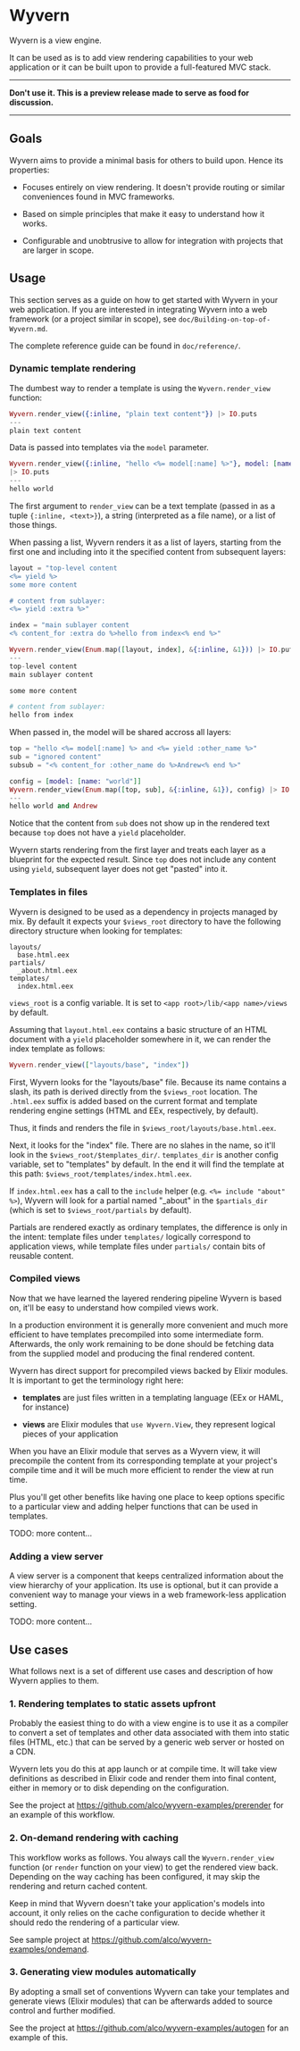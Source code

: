Wyvern
======

Wyvern is a view engine.

It can be used as is to add view rendering capabilities to your web application
or it can be built upon to provide a full-featured MVC stack.


---

**Don't use it. This is a preview release made to serve as food for discussion.**

---


## Goals

Wyvern aims to provide a minimal basis for others to build upon. Hence its
properties:

* Focuses entirely on view rendering. It doesn't provide routing or similar
  conveniences found in MVC frameworks.

* Based on simple principles that make it easy to understand how it works.

* Configurable and unobtrusive to allow for integration with projects that are
  larger in scope.


## Usage

This section serves as a guide on how to get started with Wyvern in your web
application. If you are interested in integrating Wyvern into a web framework
(or a project similar in scope), see `doc/Building-on-top-of-Wyvern.md`.

The complete reference guide can be found in `doc/reference/`.


### Dynamic template rendering

The dumbest way to render a template is using the `Wyvern.render_view`
function:

```elixir
Wyvern.render_view({:inline, "plain text content"}) |> IO.puts
---
plain text content
```

Data is passed into templates via the `model` parameter.

```elixir
Wyvern.render_view({:inline, "hello <%= model[:name] %>"}, model: [name: "world"])
|> IO.puts
---
hello world
```

The first argument to `render_view` can be a text template (passed in as a tuple
`{:inline, <text>}`), a string (interpreted as a file name), or a list of those
things.

When passing a list, Wyvern renders it as a list of layers, starting from the
first one and including into it the specified content from subsequent layers:

```elixir
layout = "top-level content
<%= yield %>
some more content

# content from sublayer:
<%= yield :extra %>"

index = "main sublayer content
<% content_for :extra do %>hello from index<% end %>"

Wyvern.render_view(Enum.map([layout, index], &{:inline, &1})) |> IO.puts
---
top-level content
main sublayer content

some more content

# content from sublayer:
hello from index
```

When passed in, the model will be shared accross all layers:

```elixir
top = "hello <%= model[:name] %> and <%= yield :other_name %>"
sub = "ignored content"
subsub = "<% content_for :other_name do %>Andrew<% end %>"

config = [model: [name: "world"]]
Wyvern.render_view(Enum.map([top, sub], &{:inline, &1}), config) |> IO.puts
---
hello world and Andrew
```

Notice that the content from `sub` does not show up in the rendered text because
`top` does not have a `yield` placeholder.

Wyvern starts rendering from the first layer and treats each layer as a
blueprint for the expected result. Since `top` does not include any content
using `yield`, subsequent layer does not get "pasted" into it.


### Templates in files

Wyvern is designed to be used as a dependency in projects managed by mix. By
default it expects your `$views_root` directory to have the following directory
structure when looking for templates:

```
layouts/
  base.html.eex
partials/
  _about.html.eex
templates/
  index.html.eex
```

`views_root` is a config variable. It is set to `<app root>/lib/<app
name>/views` by default.

Assuming that `layout.html.eex` contains a basic structure of an HTML document
with a `yield` placeholder somewhere in it, we can render the index template as
follows:

```elixir
Wyvern.render_view(["layouts/base", "index"])
```

First, Wyvern looks for the "layouts/base" file. Because its name contains a
slash, its path is derived directly from the `$views_root` location. The
`.html.eex` suffix is added based on the current format and template rendering
engine settings (HTML and EEx, respectively, by default).

Thus, it finds and renders the file in `$views_root/layouts/base.html.eex`.

Next, it looks for the "index" file. There are no slahes in the name, so it'll
look in the `$views_root/$templates_dir/`. `templates_dir` is another config
variable, set to "templates" by default. In the end it will find the template
at this path: `$views_root/templates/index.html.eex`.

If `index.html.eex` has a call to the `include` helper (e.g. `<%= include
"about" %>`), Wyvern will look for a partial named "_about" in the
`$partials_dir` (which is set to `$views_root/partials` by default).

Partials are rendered exactly as ordinary templates, the difference is only in
the intent: template files under `templates/` logically correspond to
application views, while template files under `partials/` contain bits of
reusable content.


### Compiled views

Now that we have learned the layered rendering pipeline Wyvern is based on,
it'll be easy to understand how compiled views work.

In a production environment it is generally more convenient and much more
efficient to have templates precompiled into some intermediate form.
Afterwards, the only work remaining to be done should be fetching data from the
supplied model and producing the final rendered content.

Wyvern has direct support for precompiled views backed by Elixir modules. It is
important to get the terminology right here:

* **templates** are just files written in a templating language (EEx or HAML,
  for instance)

* **views** are Elixir modules that `use Wyvern.View`, they represent logical
  pieces of your application

When you have an Elixir module that serves as a Wyvern view, it will precompile
the content from its corresponding template at your project's compile time and
it will be much more efficient to render the view at run time.

Plus you'll get other benefits like having one place to keep options specific
to a particular view and adding helper functions that can be used in templates.

TODO: more content...


### Adding a view server

A view server is a component that keeps centralized information about the view
hierarchy of your application. Its use is optional, but it can provide a
convenient way to manage your views in a web framework-less application
setting.

TODO: more content...


## Use cases

What follows next is a set of different use cases and description of how Wyvern
applies to them.


### 1. Rendering templates to static assets upfront

Probably the easiest thing to do with a view engine is to use it as a compiler
to convert a set of templates and other data associated with them into static
files (HTML, etc.) that can be served by a generic web server or hosted on a
CDN.

Wyvern lets you do this at app launch or at compile time. It will take view
definitions as described in Elixir code and render them into final content,
either in memory or to disk depending on the configuration.

See the project at https://github.com/alco/wyvern-examples/prerender for an
example of this workflow.


### 2. On-demand rendering with caching

This workflow works as follows. You always call the `Wyvern.render_view`
function (or `render` function on your view) to get the rendered view back.
Depending on the way caching has been configured, it may skip the rendering and
return cached content.

Keep in mind that Wyvern doesn't take your application's models into account,
it only relies on the cache configuration to decide whether it should redo
the rendering of a particular view.

See sample project at https://github.com/alco/wyvern-examples/ondemand.


### 3. Generating view modules automatically

By adopting a small set of conventions Wyvern can take your templates and
generate views (Elixir modules) that can be afterwards added to source control
and further modified.

See the project at https://github.com/alco/wyvern-examples/autogen for an
example of this.
